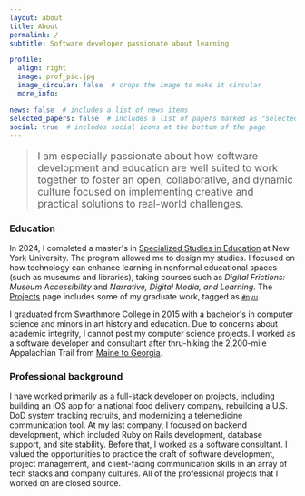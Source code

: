 ```yaml
---
layout: about
title: About
permalink: /
subtitle: Software developer passionate about learning

profile:
  align: right
  image: prof_pic.jpg
  image_circular: false  # crops the image to make it circular
  more_info:

news: false  # includes a list of news items
selected_papers: false  # includes a list of papers marked as "selected={true}"
social: true  # includes social icons at the bottom of the page
---
```

<style>
    blockquote {
        font-size: 1.1rem;
    }
</style>

> I am especially passionate about how software development and education are well suited to work together to foster an open, collaborative, and dynamic culture focused on implementing creative and practical solutions to real-world challenges.    

### Education

In 2024, I completed a master's in [Specialized Studies in Education](https://steinhardt.nyu.edu/degree/specialized-studies-education) at New York University. The program allowed me to design my studies. I focused on how technology can enhance learning in nonformal educational spaces (such as museums and libraries), taking courses such as  _Digital Frictions: Museum Accessibility_ and _Narrative, Digital Media, and Learning_. The [Projects](/projects/) page includes some of my graduate work, tagged as [`#nyu`](/projects/#nyu).

I graduated from Swarthmore College in 2015 with a bachelor's in computer science and minors in art history and education. Due to concerns about academic integrity, I cannot post my computer science projects. I worked as a software developer and consultant after thru-hiking the 2,200-mile Appalachian Trail from [Maine to Georgia](https://appalachiantrail.org/explore/hike-the-a-t/thru-hiking/southbound/). 

### Professional background
 
I have worked primarily as a full-stack developer on projects, including building an iOS app for a national food delivery company, rebuilding a U.S. DoD system tracking recruits, and modernizing a telemedicine communication tool. At my last company, I focused on backend development, which included Ruby on Rails development, database support, and site stability. Before that, I worked as a software consultant. I valued the opportunities to practice the craft of software development, project management, and client-facing communication skills in an array of tech stacks and company cultures. All of the professional projects that I worked on are closed source.
  

